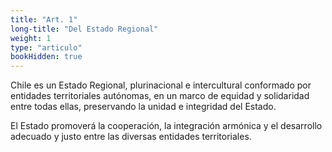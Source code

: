 ```yaml
---
title: "Art. 1"
long-title: "Del Estado Regional"
weight: 1
type: "articulo"
bookHidden: true
---
```

Chile es un Estado Regional, plurinacional e intercultural conformado por entidades territoriales autónomas, en un marco de equidad y solidaridad entre todas ellas, preservando la unidad e integridad del Estado.

El Estado promoverá la cooperación, la integración armónica y el desarrollo adecuado y justo entre las diversas entidades territoriales.